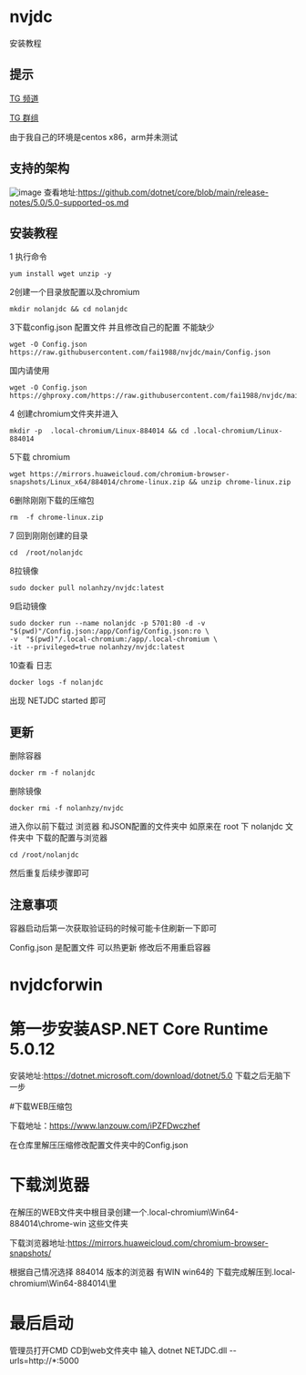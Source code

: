 # nvjdc
安装教程

## 提示
[TG 频道](https://t.me/joinchat/Yv6TIsjs8QUxM2I9) 

[TG 群组](https://t.me/joinchat/drvRtM-bqjYzOTE9) 

由于我自己的环境是centos x86，arm并未测试

## 支持的架构
![image](https://user-images.githubusercontent.com/87279659/137679751-7c2e901f-0429-4c5c-a6d2-120b8848048f.png)
查看地址:https://github.com/dotnet/core/blob/main/release-notes/5.0/5.0-supported-os.md


## 安装教程
1 执行命令

```
yum install wget unzip -y
```

2创建一个目录放配置以及chromium

```
mkdir nolanjdc && cd nolanjdc
```

3下载config.json 配置文件 并且修改自己的配置 不能缺少

```
wget -O Config.json  https://raw.githubusercontent.com/fai1988/nvjdc/main/Config.json
```
国内请使用
 ```
wget -O Config.json   https://ghproxy.com/https://raw.githubusercontent.com/fai1988/nvjdc/main/Config.json
```

4 创建chromium文件夹并进入

```
mkdir -p  .local-chromium/Linux-884014 && cd .local-chromium/Linux-884014
```

5下载 chromium 

```
wget https://mirrors.huaweicloud.com/chromium-browser-snapshots/Linux_x64/884014/chrome-linux.zip && unzip chrome-linux.zip
```

6删除刚刚下载的压缩包 

```
rm  -f chrome-linux.zip
```

7 回到刚刚创建的目录

```
cd  /root/nolanjdc
```

8拉镜像

```
sudo docker pull nolanhzy/nvjdc:latest
```

9启动镜像

```
sudo docker run --name nolanjdc -p 5701:80 -d -v  "$(pwd)"/Config.json:/app/Config/Config.json:ro \
-v  "$(pwd)"/.local-chromium:/app/.local-chromium \
-it --privileged=true nolanhzy/nvjdc:latest
```

10查看 日志 

```
docker logs -f nolanjdc 

```

  

出现 NETJDC  started 即可 



## 更新

删除容器
```
docker rm -f nolanjdc 
```
删除镜像
```
docker rmi -f nolanhzy/nvjdc
```

进入你以前下载过 浏览器 和JSON配置的文件夹中 
如原来在 root 下 nolanjdc 文件夹中 下载的配置与浏览器
```
cd /root/nolanjdc 
``` 
然后重复后续步骤即可
## 注意事项

容器启动后第一次获取验证码的时候可能卡住刷新一下即可

Config.json 是配置文件 可以热更新 修改后不用重启容器



# nvjdcforwin


# 第一步安装ASP.NET Core Runtime 5.0.12

安装地址:https://dotnet.microsoft.com/download/dotnet/5.0
下载之后无脑下一步

#下载WEB压缩包  

下载地址：https://www.lanzouw.com/iPZFDwczhef

在仓库里解压压缩修改配置文件夹中的Config.json

# 下载浏览器

在解压的WEB文件夹中根目录创建一个.local-chromium\Win64-884014\chrome-win 这些文件夹

下载浏览器地址:https://mirrors.huaweicloud.com/chromium-browser-snapshots/

根据自己情况选择 884014 版本的浏览器 有WIN win64的 下载完成解压到.local-chromium\Win64-884014\里


# 最后启动 
 管理员打开CMD CD到web文件夹中  输入 dotnet NETJDC.dll --urls=http://*:5000
